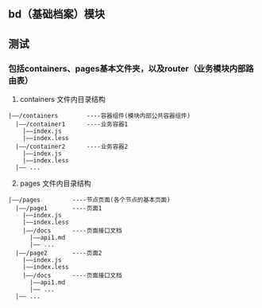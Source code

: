 ## bd（基础档案）模块

## 测试


### 包括containers、pages基本文件夹，以及router（业务模块内部路由表）

1. containers 文件内目录结构

```base
|——/containers        ----容器组件(模块内部公共容器组件)
  |——/container1      ----业务容器1
    |——index.js
    |——index.less
  |——/container2      ----业务容器2
    |——index.js
    |——index.less
  |—— ...
```

2. pages 文件内目录结构

```base
|——/pages         ----节点页面(各个节点的基本页面)
  |——/page1       ----页面1
    |——index.js
    |——index.less
    |——/docs      ----页面接口文档
      |——api1.md   	
      |—— ...
  |——/page2       ----页面2
    |——index.js
    |——index.less
    |——/docs      ----页面接口文档
      |——api1.md   	
      |—— ...	
  |—— ...
```